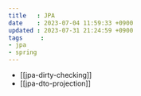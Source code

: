 ```yaml
---
title   : JPA
date    : 2023-07-04 11:59:33 +0900
updated : 2023-07-31 21:24:59 +0900
tags     : 
- jpa
- spring
---
```

- [[jpa-dirty-checking]]
- [[jpa-dto-projection]]
